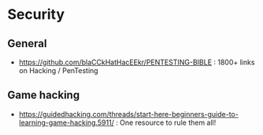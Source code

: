 Security
========

## General
- https://github.com/blaCCkHatHacEEkr/PENTESTING-BIBLE : 1800+ links on Hacking / PenTesting


## Game hacking
- https://guidedhacking.com/threads/start-here-beginners-guide-to-learning-game-hacking.5911/ : One resource to rule them all!